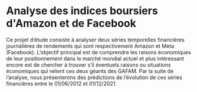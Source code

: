 # Analyse des indices boursiers d'Amazon et de Facebook 

Ce projet d’étude consiste à analyser deux séries temporelles financières journalières de rendements
qui sont respectivement Amazon et Meta (Facebook). L’objectif principal est de comprendre les
raisons économiques de leur positionnement dans le marché mondial actuel et plus intéressant
encore est de chercher à trouver s’il éventuels raisons ou situations économiques qui relient ces
deux géants des GAFAM.
Par la suite de l’analyse, nous présenterons des prédictions de l’évolution de ces séries financières
entre le 01/06/2012 et 01/12/2021.
